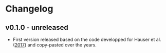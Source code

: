 # Changelog


## v0.1.0 - unreleased

- First version released based on the code developped for Hauser et al. ([2017](https://agupubs.onlinelibrary.wiley.com/doi/abs/10.1002/2017EF000612)) and copy-pasted over the years.
